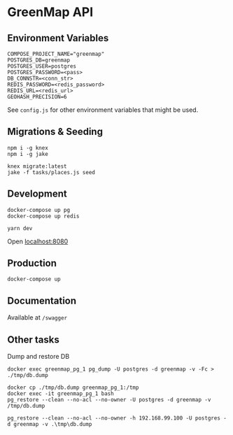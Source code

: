 # GreenMap API

## Environment Variables

```
COMPOSE_PROJECT_NAME="greenmap"
POSTGRES_DB=greenmap
POSTGRES_USER=postgres
POSTGRES_PASSWORD=<pass>
DB_CONNSTR=<conn_str>
REDIS_PASSWORD=<redis_password>
REDIS_URL=<redis_url>
GEOHASH_PRECISION=6
```

See `config.js` for other environment variables that might be used.

## Migrations & Seeding

```
npm i -g knex
npm i -g jake

knex migrate:latest
jake -f tasks/places.js seed
```

## Development

```
docker-compose up pg
docker-compose up redis

yarn dev
```

Open [localhost:8080]()

## Production

```
docker-compose up
```

## Documentation

Available at `/swagger`

## Other tasks

Dump and restore DB

```
docker exec greenmap_pg_1 pg_dump -U postgres -d greenmap -v -Fc > ./tmp/db.dump

docker cp ./tmp/db.dump greenmap_pg_1:/tmp
docker exec -it greenmap_pg_1 bash
pg_restore --clean --no-acl --no-owner -U postgres -d greenmap -v /tmp/db.dump

pg_restore --clean --no-acl --no-owner -h 192.168.99.100 -U postgres -d greenmap -v .\tmp\db.dump
```
